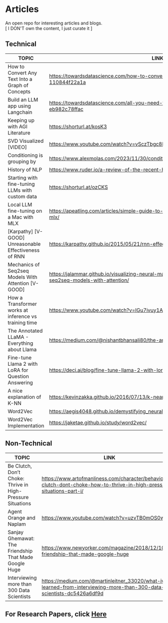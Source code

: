 # Articles
An open repo for interesting articles and blogs. <br>
[ I DON'T own the content, I just curate it ]



## Technical 

| TOPIC                                            | LINK                                                                                         |
|--------------------------------------------------|----------------------------------------------------------------------------------------------|
| How to Convert Any Text Into a Graph of Concepts | https://towardsdatascience.com/how-to-convert-any-text-into-a-graph-of-concepts-110844f22a1a |
| Build an LLM app using Langchain                 | https://towardsdatascience.com/all-you-need-to-know-to-build-your-first-llm-app-eb982c78ffac |
| Keeping up with AGI Literature                   | https://shorturl.at/kosK3                                                                    |
| SVD Visualized [VIDEO]                           | https://www.youtube.com/watch?v=vSczTbgc8Rc                                                  |
| Conditioning is grouping by                      | https://www.alexmolas.com/2023/11/30/conditioning-is-grouping-by.html                        |
| History of NLP                                   | https://www.ruder.io/a-review-of-the-recent-history-of-nlp/                                  | 
| Starting with fine-tuning LLMs with custom data  | https://shorturl.at/ozCKS                                                                    | 
| Local LLM fine-tuning on a Mac with MLX          | https://apeatling.com/articles/simple-guide-to-local-llm-fine-tuning-on-a-mac-with-mlx/      |
| [Karpathy] [V-GOOD]  Unreasonable Effectiveness of RNN    | https://karpathy.github.io/2015/05/21/rnn-effectiveness/                                     |
| Mechanics of Seq2seq Models With Attention [V-GOOD]    |  https://jalammar.github.io/visualizing-neural-machine-translation-mechanics-of-seq2seq-models-with-attention/ |
| How a Transformer works at inference vs training time  | https://www.youtube.com/watch?v=IGu7ivuy1Ag |
| The Annotated LLaMA - Everything about Llama | https://medium.com/@nishantbhansali80/the-annotated-llama-fa183943b34b  |
| Fine-tune Llama 2 with LoRA for Question Answering | https://deci.ai/blog/fine-tune-llama-2-with-lora-for-question-answering/ |
| A nice explanation of K-NN | https://kevinzakka.github.io/2016/07/13/k-nearest-neighbor/ |
| Word2Vec | https://aegis4048.github.io/demystifying_neural_network_in_skip_gram_language_modeling  |
| Word2Vec Implementation| https://jaketae.github.io/study/word2vec/  |


## Non-Technical 

| TOPIC                                                      | LINK                                                                                                                     | 
|------------------------------------------------------------|--------------------------------------------------------------------------------------------------------------------------|
| Be Clutch, Don’t Choke: Thrive in High-Pressure Situations | https://www.artofmanliness.com/character/behavior/be-clutch-dont-choke-how-to-thrive-in-high-pressure-situations-part-i/ | 
| Agent Orange and Naplam                                    | https://www.youtube.com/watch?v=uzvTB0mOS0w                                                                              |   
| Sanjay Ghemawat:   The Friendship That Made Google Huge    | https://www.newyorker.com/magazine/2018/12/10/the-friendship-that-made-google-huge                                      | 
| Interviewing more than 300 Data Scientists | https://medium.com/@martinleitner_33020/what-ive-learned-from-interviewing-more-than-300-data-scientists-dc5426a6df9d |

## For Research Papers, click [Here](https://github.com/prathishpratt/Articles/tree/main/Paper)
